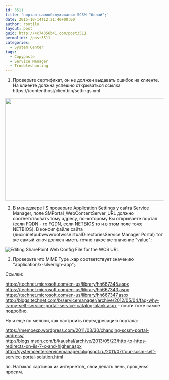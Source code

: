 ```yaml
---
id: 3511
title: 'портал самообслуживания SCSM "белый";'
date: 2015-10-14T12:21:40+00:00
author: rootilo
layout: post
guid: http://4c74356b41.com/post3511
permalink: /post3511
categories:
  - System Center
tags:
  - Copypaste
  - Service Manager
  - Troubleshooting
---
```

1. Проверьте сертификат, он не должен выдавать ошибок на клиенте. На клиенте должна успешно открываться ссылка https://<scsmportalname>/contenthost/clientbin/settings.xml
  
<img src="https://msdnshared.blob.core.windows.net/media/TNBlogsFS/prod.evol.blogs.technet.com/CommunityServer.Blogs.Components.WeblogFiles/00/00/00/62/41/metablogapi/3326.image_7CE0683A.png" alt="" width="574" height="327" />
  
2. В менеджере IIS проверьте Application Settings у сайта Service Manager, поле SMPortal\_WebContentServer\_URL должно соответствовать тому адресу, по-которому Вы открываете портал (если FQDN - то FQDN, если NETBIOS то и в этом поле тоже NETBIOS). В конфиг файле сайта (диск:inetpubwwwrootwssVirtualDirectoriesService Manager Portal) тот же самый ключ должен иметь точно такое же значение "value";
  
<img id="7918120a-a928-4720-8dc4-381ae77b386f" title="Editing SharePoint Web Config File for the WCS URL" src="https://i-technet.sec.s-msft.com/dynimg/IC559634.jpeg" alt="Editing SharePoint Web Config File for the WCS URL" />
  
3. Проверьте что MIME Type .xap соответствует значению "application/x-silverligh-app";.
  
Ссылки:
  
https://technet.microsoft.com/en-us/library/hh667345.aspx<br /> https://technet.microsoft.com/en-us/library/hh667343.aspx<br /> https://technet.microsoft.com/en-us/library/hh667347.aspx<br /> http://blogs.technet.com/b/servicemanager/archive/2012/05/04/faq-why-is-my-self-service-portal-service-catalog-blank.aspx - почти тоже самое подробно.

Ну и еще по мелочи, как настроить переадресацию портала:
  
https://memoexp.wordpress.com/2011/03/30/changing-scsm-portal-address/<br /> http://blogs.msdn.com/b/kaushal/archive/2013/05/23/http-to-https-redirects-on-iis-7-x-and-higher.aspx<br /> http://systemcenterservicemanager.blogspot.ru/2011/07/four-scsm-self-service-portal-solution.html

пс. Натыкал картинок из интернетов, свои делать лень, прощенья просим.